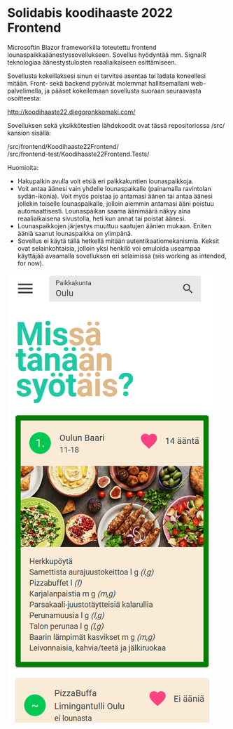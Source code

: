 # Solidabis koodihaaste 2022 Frontend

Microsoftin Blazor frameworkilla toteutettu frontend lounaspaikkaäänestyssovellukseen. Sovellus hyödyntää mm. SignalR teknologiaa äänestystulosten reaaliaikaiseen esittämiseen.

Sovellusta kokeillaksesi sinun ei tarvitse asentaa tai ladata koneellesi mitään. Front- sekä backend pyörivät molemmat hallitsemallani web-palvelimella, ja pääset kokeilemaan sovellusta suoraan seuraavasta osoitteesta: 

http://koodihaaste22.diegoronkkomaki.com/

Sovelluksen sekä yksikkötestien lähdekoodit ovat tässä repositoriossa /src/ kansion sisällä: 

/src/frontend/Koodihaaste22Frontend/  
/src/frontend-test/Koodihaaste22Frontend.Tests/

Huomioita:

- Hakupalkin avulla voit etsiä eri paikkakuntien lounaspaikkoja.
- Voit antaa äänesi vain yhdelle lounaspaikalle (painamalla ravintolan sydän-ikonia). Voit myös poistaa jo antamasi äänen tai antaa äänesi jollekin toiselle lounaspaikalle, jolloin aiemmin antamasi ääni poistuu automaattisesti. Lounaspaikan saama äänimäärä näkyy aina reaaliaikaisena sivustolla, heti kun annat tai poistat äänesi.
- Lounaspaikkojen järjestys muuttuu saatujen äänien mukaan. Eniten ääniä saanut lounaspaikka on ylimpänä.
- Sovellus ei käytä tällä hetkellä mitään autentikaatiomekanismia. Keksit ovat selainkohtaisia, jolloin yksi henkilö voi emuloida useampaa käyttäjää avaamalla sovelluksen eri selaimissa (siis working as intended, for now).

![Alt text](/src/frontend/Koodihaaste22Frontend/Koodihaaste22Frontend/wwwroot/img/screenshot1.png?raw=true "Kuvakaappaus")